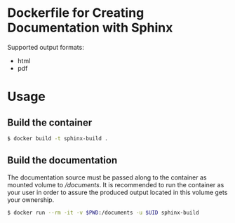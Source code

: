 # Dockerfile for Creating Documentation with Sphinx

Supported output formats:

* html
* pdf

# Usage

## Build the container

```bash
$ docker build -t sphinx-build .
```

## Build the documentation

The documentation source must be passed along to the container as mounted volume
to */documents*. It is recommended to run the container as your user in order
to assure the produced output located in this volume gets your ownership.

```bash
$ docker run --rm -it -v $PWD:/documents -u $UID sphinx-build
```
